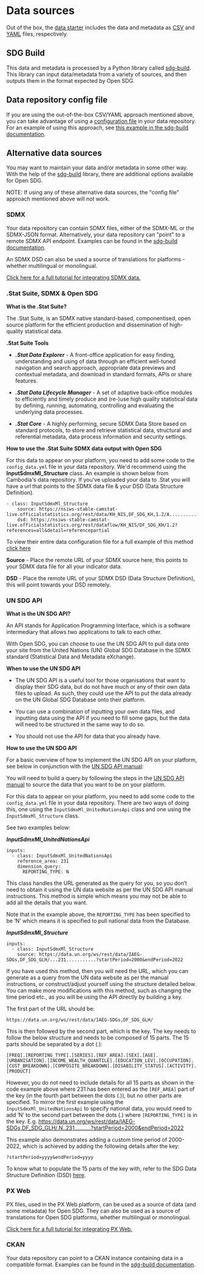 <h1>Data sources</h1>

Out of the box, the [data starter](https://github.com/open-sdg/open-sdg-data-starter) includes the data and metadata as [CSV](data-format.md) and [YAML](metadata-format.md) files, respectively.

## SDG Build

This data and metadata is processed by a Python library called [sdg-build](https://github.com/open-sdg/sdg-build). This library can input data/metadata from a variety of sources, and then outputs them in the format expected by Open SDG.

## Data repository config file

If you are using the out-of-the-box CSV/YAML approach mentioned above, you can take advantage of using a [configuration file](https://github.com/open-sdg/sdg-build/blob/master/docs/examples/open_sdg_config.yml) in your data repository. For an example of using this approach, see [this example in the sdg-build documentation](https://github.com/open-sdg/sdg-build/blob/master/docs/examples/open_sdg_simple.py).

## Alternative data sources

You may want to maintain your data and/or metadata in some other way. With the help of the [sdg-build](https://github.com/open-sdg/sdg-build) library, there are additional options available for Open SDG.

NOTE: If using any of these alternative data sources, the "config file" approach mentioned above will not work.

### SDMX

Your data repository can contain SDMX files, either of the SDMX-ML or the SDMX-JSON format. Alternatively, your data repository can "point" to a remote SDMX API endpoint. Examples can be found in the [sdg-build documentation](https://github.com/open-sdg/sdg-build/tree/master/docs/examples).

An SDMX DSD can also be used a source of translations for platforms - whether multilingual or monolingual.

[Click here for a full tutorial for integrating SDMX data.](tutorials/data-source-sdmx.md)

### .Stat Suite, SDMX & Open SDG

**What is the .Stat Suite?**

The .Stat Suite, is an SDMX native standard-based, componentised, open source platform for the efficient production and dissemination of high-quality statistical data.

**.Stat Suite Tools**

* ***.Stat Data Explorer*** - A front-office application for easy finding, understanding and using of data through an efficient well-tuned navigation and search approach, appropriate data previews and contextual  metadata, and download in standard formats, APIs or share features.

* ***.Stat Data Lifecycle Manager*** - A set of adaptive back-office modules to efficiently and timely produce and (re-)use high quality statistical data by defining, running, automating, controlling and evaluating the    underlying data processes.

* ***.Stat Core*** - A highly performing, secure SDMX Data Store based on standard protocols, to store and retrieve statistical data, structural and referential metadata, data process information and security settings.

**How to use the .Stat Suite SDMX data output with Open SDG**

For this data to appear on your platform, you need to add some code to the `config_data.yml` file in your data repository. We'd recommend using the **InputSdmxMl_Structure** class. An example is shown below from Cambodia's data repository. If you've uploaded your data to .Stat you will have a url that points to the SDMX data file & your DSD (Data Structure Definition).

```
- class: InputSdmxMl_Structure
    source: https://nsiws-stable-camstat-live.officialstatistics.org/rest/data/KH_NIS,DF_SDG_KH,1.2/A..............
    dsd: https://nsiws-stable-camstat-live.officialstatistics.org/rest/dataflow/KH_NIS/DF_SDG_KH/1.2?references=all&detail=referencepartial
```

To view their entire data configuration file for a full example of this method [click here](https://github.com/sdg-cambodia/data/blob/develop/config_data.yml)

**Source** - Place the remote URL of your SDMX source here, this points to your SDMX data file for all your indicator data.

**DSD** - Place the remote URL of your SDMX DSD (Data Structure Definition), this will point towards your DSD remotely.

### UN SDG API

**What is the UN SDG API?**

An API stands for Application Programming Interface, which is a software intermediary that allows two applications to talk to each other. 

With Open SDG, you can choose to use the UN SDG API to pull data onto your site from the United Nations (UN) Global SDG Database in the SDMX standard (Statistical Data and Metadata eXchange).  

**When to use the UN SDG API** 

* The UN SDG API is a useful tool for those organisations that want to display their SDG data, but do not have much or any of their own data files to upload. As such, they could use the API to put the data already on the UN Global SDG Database onto their platform. 

* You can use a combination of inputting your own data files, and inputting data using the API if you need to fill some gaps, but the data will need to be structured in the same way to do so.  

* You should not use the API for data that you already have. 

**How to use the UN SDG API**

For a basic overview of how to implement the UN SDG API on your platform, see below in conjunction with the [UN SDG API manual](https://unstats.un.org/sdgs/files/SDMX_SDG_API_MANUAL.pdf): 

You will need to build a query by following the steps in the [UN SDG API manual](https://unstats.un.org/sdgs/files/SDMX_SDG_API_MANUAL.pdf) to source the data that you want to be on your platform.  

For this data to appear on your platform, you need to add some code to the `config_data.yml` file in your data repository. There are two ways of doing this, one using the `InputSdmxMl_UnitedNationsApi` class and one using the `InputSdmxMl_Structure` class.  

See two examples below: 

***InputSdmxMl_UnitedNationsApi*** 

```
inputs: 
  - class: InputSdmxMl_UnitedNationsApi 
    reference_area: 231 
    dimension_query: 
      REPORTING_TYPE: N 
```

This class handles the URL generated as the query for you, so you don’t need to obtain it using the UN data website as per the UN SDG API manual instructions. This method is simple which means you may not be able to add all the details that you want.  

Note that in the example above, the `REPORTING_TYPE` has been specified to be ‘N’ which means it is specified to pull national data from the Database. 

***InputSdmxMl_Structure*** 

```
inputs: 
  - class: InputSdmxMl_Structure 
    source: https://data.un.org/ws/rest/data/IAEG-SDGs,DF_SDG_GLH/...231...........?startPeriod=2000&endPeriod=2022 
```

If you have used this method, then you will need the URL, which you can generate as a query from the UN data website as per the manual instructions, or construct/adjust yourself using the structure detailed below. You can make more modifications with this method, such as changing the time period etc., as you will be using the API directly by building a key.  

The first part of the URL should be: 

```
https://data.un.org/ws/rest/data/IAEG-SDGs,DF_SDG_GLH/  
```

This is then followed by the second part, which is the key. The key needs to follow the below structure and needs to be composed of 15 parts. The 15 parts should be separated by a dot (.): 

```
[FREQ].[REPORTING_TYPE].[SERIES].[REF_AREA].[SEX].[AGE].[URBANISATION].[INCOME_WEALTH_QUANTILE].[EDUCATION_LEV].[OCCUPATION].[CUST_BREAKDOWN].[COMPOSITE_BREAKDOWN].[DISABILITY_STATUS].[ACTIVITY].[PRODUCT]  
```

However, you do not need to include details for all 15 parts as shown in the code example above where 231 has been entered as the `[REF_AREA]` part of the key (in the fourth part between the dots (.)), but no other parts are specified. To mirror the first example using the `InputSdmxMl_UnitedNationsApi` to specify national data, you would need to add ‘N’ to the second part between the dots (.) where `[REPORTING_TYPE]` is in the key. E.g. https://data.un.org/ws/rest/data/IAEG-SDGs,DF_SDG_GLH/.N..231...........?startPeriod=2000&endPeriod=2022 

This example also demonstrates adding a custom time period of 2000-2022, which is achieved by adding the following details after the key: 

```
?startPeriod=yyyy&endPeriod=yyyy 
```

To know what to populate the 15 parts of the key with, refer to the SDG Data Structure Definition (DSD) [here](https://unstats.un.org/sdgs/files/SDG_DSD_MATRIX.1.11.xlsm). 

### PX Web

PX files, used in the PX Web platform, can be used as a source of data (and some metadata) for Open SDG. They can also be used as a source of translations for Open SDG platforms, whether multilingual or monolingual.

[Click here for a full tutorial for integrating PX Web.](tutorials/data-source-pxweb.md)

### CKAN

Your data repository can point to a CKAN instance containing data in a compatible format. Examples can be found in the [sdg-build documentation](https://github.com/open-sdg/sdg-build/tree/master/docs/examples).

